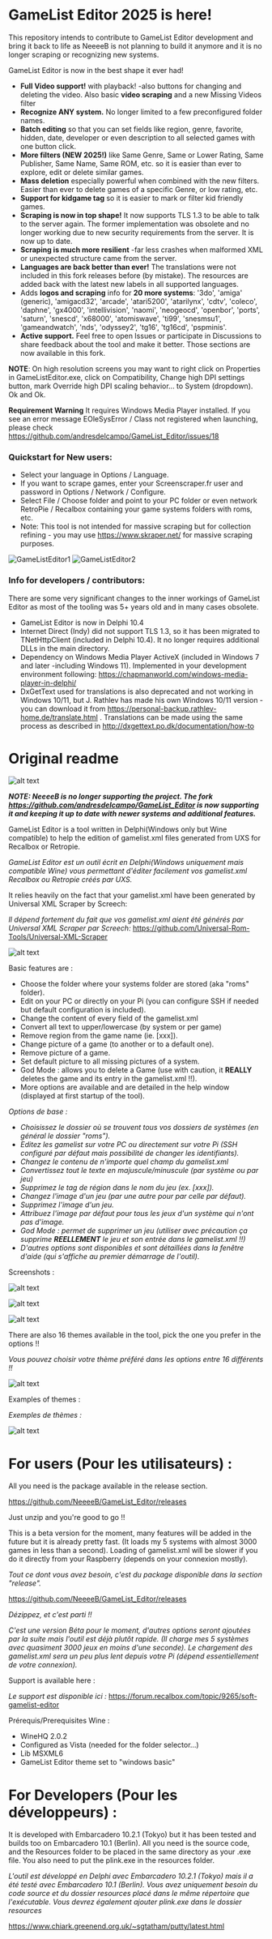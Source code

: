 # GameList Editor 2025 is here!
This repository intends to contribute to GameList Editor development and bring it back to life as NeeeeB is not planning to build it anymore and it is no longer scraping or recognizing new systems.

GameList Editor is now in the best shape it ever had! 
* **Full Video support!** with playback! -also buttons for changing and deleting the video. Also basic **video scraping** and a new Missing Videos filter 
* **Recognize ANY system.** No longer limited to a few preconfigured folder names.
* **Batch editing** so that you can set fields like region, genre, favorite, hidden, date, developer or even description to all selected games with one button click.
* **More filters (NEW 2025!)** like Same Genre, Same or Lower Rating, Same Publisher, Same Name, Same ROM, etc. so it is easier than ever to explore, edit or delete similar games.
* **Mass deletion** especially powerful when combined with the new filters. Easier than ever to delete games of a specific Genre, or low rating, etc.
* **Support for kidgame tag** so it is easier to mark or filter kid friendly games. 
* **Scraping is now in top shape!** It now supports TLS 1.3 to be able to talk to the server again. The former implementation was obsolete and no longer working due to new security requirements from the server. It is now up to date.
* **Scraping is much more resilient** -far less crashes when malformed XML or unexpected structure came from the server.
* **Languages are back better than ever!** The translations were not included in this fork releases before (by mistake). The resources are added back with the latest new labels in all supported languages.
* Adds **logos and scraping** info for **20 more systems**: '3do', 'amiga' (generic), 'amigacd32', 'arcade', 'atari5200', 'atarilynx', 'cdtv', 'coleco', 'daphne', 'gx4000', 'intellivision', 'naomi', 'neogeocd', 'openbor', 'ports', 'saturn', 'snescd', 'x68000', 'atomiswave', 'ti99', 'snesmsu1', 'gameandwatch', 'nds', 'odyssey2', 'tg16', 'tg16cd', 'pspminis'. 
* **Active support.** Feel free to open Issues or participate in Discussions to share feedback about the tool and make it better. Those sections are now available in this fork.

**NOTE**: On high resolution screens you may want to right click on Properties in GameListEditor.exe, click on Compatibility, Change high DPI settings button, mark Override high DPI scaling behavior... to System (dropdown). Ok and Ok. 

**Requirement Warning** It requires Windows Media Player installed. If you see an error message EOleSysError / Class not registered when launching, please check https://github.com/andresdelcampo/GameList_Editor/issues/18 

### Quickstart for New users:
- Select your language in Options / Language.
- If you want to scrape games, enter your Screenscraper.fr user and password in Options / Network / Configure.
- Select File / Choose folder and point to your PC folder or even network RetroPie / Recalbox containing your game systems folders with roms, etc.
- Note: This tool is not intended for massive scraping but for collection refining - you may use https://www.skraper.net/ for massive scraping purposes.

![GameListEditor1](https://user-images.githubusercontent.com/33843515/147408123-9b64fbbb-200e-4188-9f26-b7ee55af07d5.png)
![GameListEditor2](https://user-images.githubusercontent.com/33843515/147408203-ff75b5da-4b4a-484c-b771-fa0eb2b887c1.png)

### Info for developers / contributors:
There are some very significant changes to the inner workings of GameList Editor as most of the tooling was 5+ years old and in many cases obsolete.
* GameList Editor is now in Delphi 10.4
* Internet Direct (Indy) did not support TLS 1.3, so it has been migrated to TNetHttpClient (included in Delphi 10.4). It no longer requires additional DLLs in the main directory.
* Dependency on Windows Media Player ActiveX (included in Windows 7 and later -including Windows 11). Implemented in your development environment following: https://chapmanworld.com/windows-media-player-in-delphi/
* DxGetText used for translations is also deprecated and not working in Windows 10/11, but J. Rathlev has made his own Windows 10/11 version -you can download it from https://personal-backup.rathlev-home.de/translate.html . Translations can be made using the same process as described in http://dxgettext.po.dk/documentation/how-to


# Original readme
![alt text](https://github.com/NeeeeB/GameList_Editor/blob/master/Images/logo.png)

***NOTE: NeeeeB is no longer supporting the project. The fork https://github.com/andresdelcampo/GameList_Editor is now supporting it and keeping it up to date with newer systems and additional features.***

GameList Editor is a tool written in Delphi(Windows only but Wine compatible) to help the edition of gamelist.xml files generated from UXS for Recalbox or Retropie.

*GameList Editor est un outil écrit en Delphi(Windows uniquement mais compatible Wine) vous permettant d'éditer facilement vos gamelist.xml Recalbox ou Retropie créés par UXS.*

It relies heavily on the fact that your gamelist.xml have been generated by Universal XML Scraper by Screech:

*Il dépend fortement du fait que vos gamelist.xml aient été générés par Universal XML Scraper par Screech:*
https://github.com/Universal-Rom-Tools/Universal-XML-Scraper

![alt text](https://github.com/NeeeeB/GameList_Editor/blob/master/Images/Presentation/Capture.PNG)

Basic features are :
- Choose the folder where your systems folder are stored (aka "roms" folder).
- Edit on your PC or directly on your Pi (you can configure SSH if needed but default configuration is included).
- Change the content of every field of the gamelist.xml
- Convert all text to upper/lowercase (by system or per game)
- Remove region from the game name (ie. [xxx]).
- Change picture of a game (to another or to a default one).
- Remove picture of a game.
- Set default picture to all missing pictures of a system.
- God Mode : allows you to delete a Game (use with caution, it **REALLY** deletes the game and its entry in the gamelist.xml !!).
- More options are available and are detailed in the help window (displayed at first startup of the tool).

*Options de base :*
- *Choisissez le dossier où se trouvent tous vos dossiers de systèmes (en général le dossier "roms").*
- *Editez les gamelist sur votre PC ou directement sur votre Pi (SSH configuré par défaut mais possibilité de changer les identifiants).*
- *Changez le contenu de n'importe quel champ du gamelist.xml*
- *Convertissez tout le texte en majuscule/minuscule (par système ou par jeu)*
- *Supprimez le tag de région dans le nom du jeu (ex. [xxx]).*
- *Changez l'image d'un jeu (par une autre pour par celle par défaut).*
- *Supprimez l'image d'un jeu.*
- *Attribuez l'image par défaut pour tous les jeux d'un système qui n'ont pas d'image.*
- *God Mode : permet de supprimer un jeu (utiliser avec précaution ça supprime **REELLEMENT** le jeu et son entrée dans le gamelist.xml !!)*
- *D'autres options sont disponibles et sont détaillées dans la fenêtre d'aide (qui s'affiche au premier démarrage de l'outil).*

Screenshots :

![alt text](https://github.com/NeeeeB/GameList_Editor/blob/master/Images/Presentation/Capture2.PNG)

![alt text](https://github.com/NeeeeB/GameList_Editor/blob/master/Images/Presentation/Capture3.PNG)

![alt text](https://github.com/NeeeeB/GameList_Editor/blob/master/Images/Presentation/Capture4.PNG)

There are also 16 themes available in the tool, pick the one you prefer in the options !!

*Vous pouvez choisir votre thème préféré dans les options entre 16 différents !!*

![alt text](https://github.com/NeeeeB/GameList_Editor/blob/master/Images/Presentation/Capture5.PNG)

Examples of themes :

*Exemples de thèmes :*

![alt text](https://github.com/NeeeeB/GameList_Editor/blob/master/Images/Presentation/mosaic.png)

# For users (Pour les utilisateurs) :
All you need is the package available in the release section.

https://github.com/NeeeeB/GameList_Editor/releases

Just unzip and you're good to go !!

This is a beta version for the moment, many features will be added in the future but it is already pretty fast.
(It loads my 5 systems with almost 3000 games in less than a second).
Loading of gamelist.xml will be slower if you do it directly from your Raspberry (depends on your connexion mostly).

*Tout ce dont vous avez besoin, c'est du package disponible dans la section "release".*

https://github.com/NeeeeB/GameList_Editor/releases

*Dézippez, et c'est parti !!*

*C'est une version Béta pour le moment, d'autres options seront ajoutées par la suite mais l'outil est déjà plutôt rapide.
(Il charge mes 5 systèmes avec quasiment 3000 jeux en moins d'une seconde).
Le chargement des gamelist.xml sera un peu plus lent depuis votre Pi (dépend essentiellement de votre connexion).*

Support is available here :

*Le support est disponible ici :*
https://forum.recalbox.com/topic/9265/soft-gamelist-editor

Prérequis/Prerequisites Wine :

- WineHQ 2.0.2
- Configured as Vista (needed for the folder selector...)
- Lib MSXML6
- GameList Editor theme set to "windows basic"


# For Developers (Pour les développeurs) :
It is developed with Embarcadero 10.2.1 (Tokyo) but it has been tested and builds too on Embarcadero 10.1 (Berlin).
All you need is the source code, and the Resources folder to be placed in the same directory as your .exe file.
You also need to put the plink.exe in the resources folder.

*L'outil est développé en Delphi avec Embarcadero 10.2.1 (Tokyo) mais il a été testé avec Embarcadero 10.1 (Berlin).
Vous avez uniquement besoin du code source et du dossier resources placé dans le même répertoire que l'exécutable.
Vous devrez également ajouter plink.exe dans le dossier resources*

https://www.chiark.greenend.org.uk/~sgtatham/putty/latest.html



